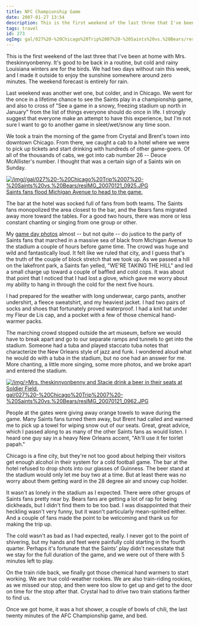 ```yaml
---
title: NFC Championship Game
date: 2007-01-27 13:54
description: This is the first weekend of the last three that I've been at home with Mrs. theskinnyonbenny.  It's good to be back in a routine, but cold and rainy Louisiana winters are for the birds.  We had two days without rain this week, and I made it outside to enjoy the sunshine somewhere around zero minutes.  The weekend forecast is entirely for rain.
tags: travel
id: 273
ogImg: gal/027%20-%20Chicago%20Trip%2007%20-%20Saints%20vs.%20Bears/resIMG_20070121_0925.JPG
---
```

This is the first weekend of the last three that I've been at home with Mrs. theskinnyonbenny.  It's good to be back in a routine, but cold and rainy Louisiana winters are for the birds.  We had two days without rain this week, and I made it outside to enjoy the sunshine somewhere around zero minutes.  The weekend forecast is entirely for rain.

Last weekend was another wet one, but colder, and in Chicago.  We went for the once in a lifetime chance to see the Saints play in a championship game, and also to cross of "See a game in a snowy, freezing stadium up north in January" from the list of things everyone should do once in life.  I strongly suggest that everyone make an attempt to have this experience, but I'm not sure I want to go to another game in sleet/wet/snow any time soon.

We took a train the morning of the game from Crystal and Brent's town into downtown Chicago.  From there, we caught a cab to a hotel where we were to pick up tickets and start drinking with hundreds of other game-goers.  Of all of the thousands of cabs, we got into cab number 26 -- Deuce McAllister's number.  I thought that was a certain sign of a Saints win on Sunday.

<a class="lightview centered" href="/img//gal/027%20-%20Chicago%20Trip%2007%20-%20Saints%20vs.%20Bears/resIMG_20070121_0925.JPG" data-lightview-caption="Saints fans flood Michigan Avenue to head to the game." data-lightview-group="group1"><img src="/img//gal/027%20-%20Chicago%20Trip%2007%20-%20Saints%20vs.%20Bears/resIMG_20070121_0925.JPG" alt="/img//gal/027%20-%20Chicago%20Trip%2007%20-%20Saints%20vs.%20Bears/resIMG_20070121_0925.JPG"><br><span class="caption">Saints fans flood Michigan Avenue to head to the game.</span></a>

The bar at the hotel was socked full of fans from both teams.  The Saints fans monopolized the area closest to the bar, and the Bears fans migrated away more toward the tables.  For a good two hours, there was more or less constant chanting or singing from one group or other.  

My <a href="http://localhost:8000/gal/027%20-%20Chicago%20Trip%2007%20-%20Saints%20vs.%20Bears/" target="_blank"> game day photos</a> almost -- but not quite -- do justice to the party of Saints fans that marched in a massive sea of black from Michigan Avenue to the stadium a couple of hours before game time.  The crowd was huge and wild and fantastically loud.  It felt like we ruled that city, and I guess that's the truth of the couple of block stretch that we took up.  As we passed a hill on the lakefront park, a Saints fan yelled, "WE'RE TAKING THE HILL" and led a small charge up toward a couple of baffled and cold cops.  It was about that point that I noticed that I had lost a glove, which gave me worry about my ability to hang in through the cold for the next five hours.

I had prepared for the weather with long underwear, cargo pants, another undershirt, a fleece sweatshirt, and my heaviest jacket.  I had two pairs of socks and shoes that fortunately proved waterproof.  I had a knit hat under my Fleur de Lis cap, and a pocket with a few of those chemical hand-warmer packs.

The marching crowd stopped outside the art museum, before we would have to break apart and go to our separate ramps and tunnels to get into the stadium.  Someone had a tuba and played staccato tuba notes that characterize the New Orleans style of jazz and funk.  I wondered aloud what he would do with a tuba in the stadium, but no one had an answer for me.  More chanting, a little more singing, some more photos, and we broke apart and entered the stadium.

<a class="lightview centered" href="/img/>Mrs. theskinnyonbenny and Stacie drink a beer in their seats at Soldier Field." data-lightview-caption="gal/027%20-%20Chicago%20Trip%2007%20-%20Saints%20vs.%20Bears/resIMG_20070121_0962.JPG" data-lightview-group="group1"><img src="/img/>Mrs. theskinnyonbenny and Stacie drink a beer in their seats at Soldier Field." alt="/img/>Mrs. theskinnyonbenny and Stacie drink a beer in their seats at Soldier Field."><br><span class="caption">gal/027%20-%20Chicago%20Trip%2007%20-%20Saints%20vs.%20Bears/resIMG_20070121_0962.JPG</span></a>

People at the gates were giving away orange towels to wave during the game.  Many Saints fans turned them away, but Brent had called and warned me to pick up a towel for wiping snow out of our seats.  Great, great advice, which I passed along to as many of the other Saints fans as would listen.  I heard one guy say in a heavy New Orleans accent, "Ah'll use it fer toirlet papah."

Chicago is a fine city, but they're not too good about helping their visitors get enough alcohol in their system for a cold football game.  The bar at the hotel refused to drop shots into our glasses of Guinness.  The beer stand at the stadium would only let me buy two at a time.  But at least there was no worry about them getting ward in the 28 degree air and snowy cup holder.

It wasn't as lonely in the stadium as I expected.  There were other groups of Saints fans pretty near by.  Bears fans are getting a lot of rap for being dickheads, but I didn't find them to be too bad.  I was disappointed that their heckling wasn't very funny, but it wasn't particularly mean-spirited either.  And a couple of fans made the point to be welcoming and thank us for making  the trip up.

The cold wasn't as bad as I had expected, really.  I never got to the point of shivering, but my hands and feet were painfully cold starting in the fourth quarter.  Perhaps it's fortunate that the Saints' play didn't necessitate that we stay for the full duration of the game, and we were out of there with 5 minutes left to play.

On the train ride back, we finally got those chemical hand warmers to start working.  We are true cold-weather rookies.  We are also train-riding rookies, as we missed our stop, and then were too slow to get up and get to the door on time for the stop after that.  Crystal had to drive two train stations farther to find us.

Once we got home, it was a hot shower, a couple of bowls of chili, the last twenty minutes of the AFC Championship game, and bed.

